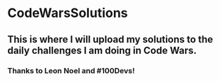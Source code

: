 # CodeWarsSolutions

## This is where I will upload my solutions to the daily challenges I am doing in Code Wars. 

### Thanks to Leon Noel and #100Devs!
